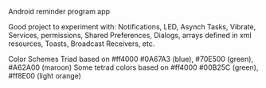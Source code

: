 

Android reminder program app


Good project to experiment with: Notifications, LED, Asynch Tasks, Vibrate, Services, permissions, Shared Preferences, Dialogs, arrays defined in xml resources, Toasts, Broadcast Receivers, etc.


Color Schemes
  Triad based on #ff4000
    #0A67A3 (blue), #70E500 (green), #A62A00 (maroon)
  Some tetrad colors based on #ff4000
    #00B25C (green), #ff8E00 (light orange)


